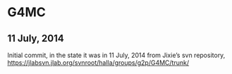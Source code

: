 G4MC
====

11 July, 2014
----

Initial commit, in the state it was in 11 July, 2014 from Jixie’s svn repository, https://jlabsvn.jlab.org/svnroot/halla/groups/g2p/G4MC/trunk/

